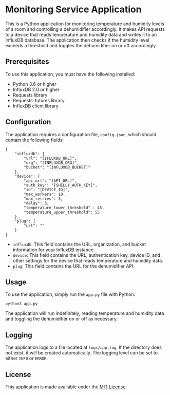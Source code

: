 # Monitoring Service Application

This is a Python application for monitoring temperature and humidity levels of a room and controlling a dehumidifier accordingly. It makes API requests to a device that reads temperature and humidity data and writes it to an InfluxDB database. The application then checks if the humidity level exceeds a threshold and toggles the dehumidifier on or off accordingly.

## Prerequisites

To use this application, you must have the following installed:

- Python 3.6 or higher
- InfluxDB 2.0 or higher
- Requests library
- Requests-futures library
- InfluxDB client library

## Configuration

The application requires a configuration file, `config.json`, which should contain the following fields:

```
{
    "influxdb": {
        "url": "[IFLUXDB_URL]",
        "org": "[INFLUXDB_ORG]",
        "bucket": "[INFLUXDB_BUCKET]"
    },
    "device": {
        "api_url": "[API_URL]",
        "auth_key": "[SHELLY_AUTH_KEY]",
        "id": "[DEVICE_ID]",
        "max_workers": 10,
        "max_retries": 3,
        "delay": 3,
        "temperature_lower_threshold" : 45,
        "temperature_upper_threshold": 55
    },
    "plug": {
        "url": ""
    }
}
```

- `influxdb`: This field contains the URL, organization, and bucket information for your InfluxDB instance.
- `device`: This field contains the URL, authentication key, device ID, and other settings for the device that reads temperature and humidity data.
- `plug`: This field contains the URL for the dehumidifier API.

## Usage

To use the application, simply run the `app.py` file with Python:

```
python3 app.py
```

The application will run indefinitely, reading temperature and humidity data and toggling the dehumidifier on or off as necessary.

## Logging

The application logs to a file located at `logs/app.log`. If the directory does not exist, it will be created automatically. The logging level can be set to either `INFO` or `ERROR`.

## License

This application is made available under the [MIT License](https://opensource.org/licenses/MIT).